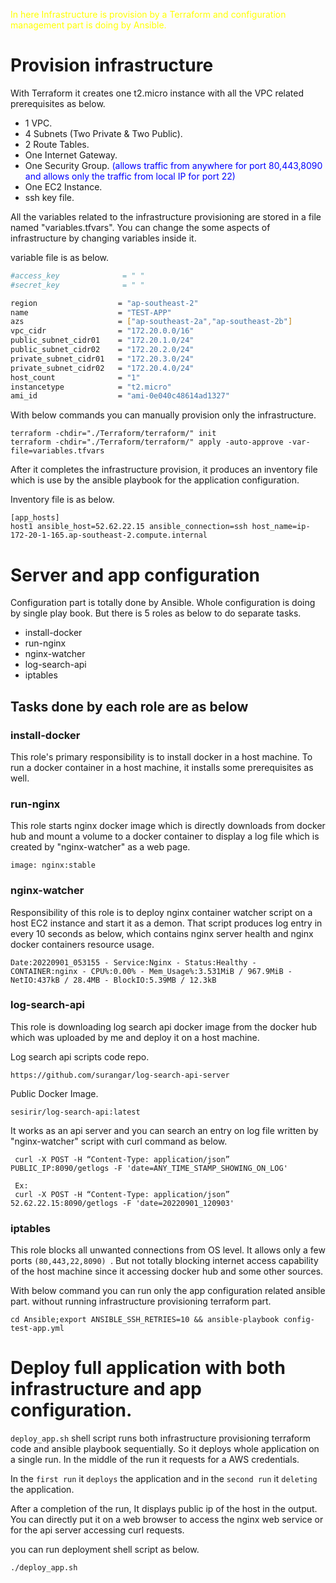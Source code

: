 <span style="color: yellow"> In here Infrastructure is provision by a Terraform and configuration management part is doing by Ansible. </span>

# Provision infrastructure

With Terraform it creates one t2.micro instance with all the VPC related prerequisites as below.

* 1 VPC.
* 4 Subnets (Two Private & Two Public).
* 2 Route Tables.
* One Internet Gateway.
* One Security Group. <span style="color: blue">(allows traffic from anywhere for port 80,443,8090 and allows only the traffic from local IP for port 22)</span>
* One EC2 Instance.
* ssh key file.

All the variables related to the infrastructure provisioning are stored in a file named "variables.tfvars". You can change the some aspects of infrastructure by changing variables inside it.

variable file is as below.

```sh
#access_key              = " "
#secret_key              = " "

region                  = "ap-southeast-2"
name                    = "TEST-APP"  
azs                     = ["ap-southeast-2a","ap-southeast-2b"]
vpc_cidr                = "172.20.0.0/16"
public_subnet_cidr01    = "172.20.1.0/24"
public_subnet_cidr02    = "172.20.2.0/24"
private_subnet_cidr01   = "172.20.3.0/24"
private_subnet_cidr02   = "172.20.4.0/24"
host_count              = "1"
instancetype            = "t2.micro"
ami_id                  = "ami-0e040c48614ad1327"
```

With below commands you can manually provision only the infrastructure.
```
terraform -chdir="./Terraform/terraform/" init
terraform -chdir="./Terraform/terraform/" apply -auto-approve -var-file=variables.tfvars
```

After it completes the infrastructure provision, it produces an inventory file which is use by the ansible playbook for the application configuration.

Inventory file is as below.
```
[app_hosts]
host1 ansible_host=52.62.22.15 ansible_connection=ssh host_name=ip-172-20-1-165.ap-southeast-2.compute.internal
```

# Server and app configuration

Configuration part is totally done by Ansible. Whole configuration is doing by single play book. But there is 5 roles as below to do separate tasks.

- install-docker
- run-nginx
- nginx-watcher
- log-search-api
- iptables

## Tasks done by each role are as below
### install-docker
This role's primary responsibility is to install docker in a host machine. To run a docker container in a host machine, it installs some prerequisites as well.


### run-nginx
This role starts nginx docker image which is directly downloads from docker hub and mount a volume to a docker container to display a log file which is created by "nginx-watcher" as a web page.
```
image: nginx:stable
```

### nginx-watcher
Responsibility of this role is to deploy nginx container watcher script on a host EC2 instance and start it as a demon. That script produces log entry in every 10 seconds as below, which contains nginx server health and nginx docker containers resource usage.
```
Date:20220901_053155 - Service:Nginx - Status:Healthy - CONTAINER:nginx - CPU%:0.00% - Mem_Usage%:3.531MiB / 967.9MiB - NetIO:437kB / 28.4MB - BlockIO:5.39MB / 12.3kB
```

### log-search-api
This role is downloading log search api docker image from the docker hub which was uploaded by me and deploy it on a host machine.

Log search api scripts code repo.
```
https://github.com/surangar/log-search-api-server
```
Public Docker Image.
```
sesirir/log-search-api:latest
```
It works as an api server and you can search an entry on log file written by "nginx-watcher" script with curl command as below.
```
 curl -X POST -H “Content-Type: application/json” PUBLIC_IP:8090/getlogs -F 'date=ANY_TIME_STAMP_SHOWING_ON_LOG'

 Ex: 
 curl -X POST -H “Content-Type: application/json” 52.62.22.15:8090/getlogs -F 'date=20220901_120903'
```
### iptables
This role blocks all unwanted connections from OS level. It allows only a few ports ```(80,443,22,8090) ```. But not totally blocking internet access capability of the host machine since it accessing docker hub and some other sources.


With below command you can run only the app configuration related ansible part. without running infrastructure provisioning terraform part.
```
cd Ansible;export ANSIBLE_SSH_RETRIES=10 && ansible-playbook config-test-app.yml
```

# Deploy full application with both infrastructure and app configuration.

```deploy_app.sh``` shell script runs both infrastructure provisioning terraform code and ansible playbook sequentially. So it deploys whole application on a single run.
In the middle of the run it requests for a AWS credentials. 

In the ```first run``` it ```deploys``` the application and in the ```second run``` it ```deleting``` the application.

After a completion of the run, It displays public ip of the host in the output. You can directly put it on a web browser to access the nginx web service or for the api server accessing curl requests.

you can run deployment shell script as below.
```
./deploy_app.sh 
```
